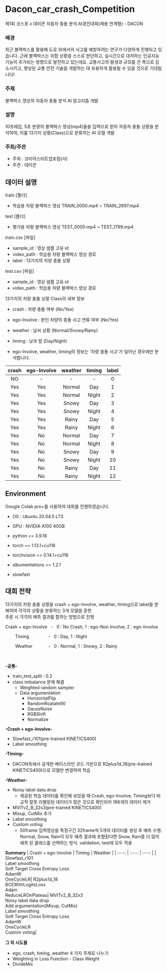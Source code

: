 # Dacon_car_crash_Competition

제1회 코스포 x 데이콘 자동차 충돌 분석 AI경진대회(채용 연계형) - DACON

### 배경
최근 블랙박스를 활용해 도로 위에서의 사고를 예방하려는 연구가 다양하게 진행되고 있습니다.
근래 블랙박스는 위험 상황을 스스로 판단하고, 실시간으로 대처하는 인공지능 기능이 추가되는 방향으로 발전하고 있는데요. 교통사고의 발생과 규모를 큰 폭으로 감소시키고, 향상된 교통 안전 기술을 개발하는 데 유용하게 활용될 수 있을 것으로 기대됩니다!

### 주제
블랙박스 영상의 자동차 충돌 분석 AI 알고리즘 개발

### 설명
10프레임, 5초 분량의 블랙박스 영상(mp4)들을 입력으로 받아 자동차 충돌 상황을 분석하여,
이를 13가지 상황(Class)으로 분류하는 AI 모델 개발

### 주최/주관   
- 주최 : 코리아스타트업포럼(사)
- 주관 : 데이콘


## 데이터 설명
train [폴더]
- 학습용 차량 블랙박스 영상 TRAIN_0000.mp4 ~ TRAIN_2697.mp4

test [폴더]
- 평가용 차량 블랙박스 영상 TEST_0000.mp4 ~ TEST_1799.mp4

train.csv [파일]
- sample_id : 영상 샘플 고유 id
- video_path : 학습용 차량 블랙박스 영상 경로
- label : 13가지의 차량 충돌 상황

test.csv [파일]
- sample_id : 영상 샘플 고유 id
- video_path : 학습용 차량 블랙박스 영상 경로

13가지의 차량 충돌 상황 Class의 세부 정보

- crash : 차량 충돌 여부 (No/Yes)

- ego-Involve : 본인 차량의 충돌 사고 연류 여부 (No/Yes)

- weather : 날씨 상황 (Normal/Snowy/Rainy)

- timing : 낮과 밤 (Day/Night)

- ego-Involve, weather, timing의 정보는 '차량 충돌 사고'가 일어난 경우에만 분석합니다.

|crash |ego-Involve|weather |timing|label|
|:------:|:---:|:---:|:---:|:---:|
|NO|-|-|-|0|
|Yes|Yes|Normal|Day|1|
|Yes|Yes|Normal|Night|2|
|Yes|Yes|Snowy|Day|3|
|Yes|Yes|Snowy|Night|4|
|Yes|Yes|Rainy|Day|5|
|Yes|Yes|Rainy|Night|6|
|Yes|No|Normal|Day|7|
|Yes|No|Normal|Night|8|
|Yes|No|Snowy|Day|9|
|Yes|No|Snowy|Night|10|
|Yes|No|Rainy|Day|11|
|Yes|No|Rainy|Night|12|

## Environment  
Google Colab pro+를 사용하여 대회를 진행하였습니다.
- OS : Ubuntu 20.04.5 LTS
- GPU : NVIDIA A100 40GB

- python == 3.9.16
- torch == 1.13.1+cu116
- torchvision == 0.14.1+cu116
- albumentations == 1.2.1
- slowfast 

## 대회 전략
13가지의 차량 충돌 상황을 crash + ego-Involve, weather, timing으로 label을 분해하여 각각의 상황을 분류하는 3개 모델을 훈련  
추론 시 각각의 예측 결과를 합하는 방법으로 진행

Crash + ego-Involve &nbsp; - &nbsp; 0 : No Crash, 1 : ego-Non Involve, 2 : ego-Involve

&emsp;&emsp; Timing &emsp;&emsp;&emsp;&ensp;&nbsp; - &nbsp; 0 : Day, 1 : Night

&emsp;&emsp; Weather &emsp;&emsp;&ensp;&nbsp;&nbsp; - &nbsp; 0 : Normal, 1 : Snowy, 2 : Rainy  
  
<br>

**-공통-**  
- train_test_split : 0.2
- class imbalance 문제 해결 
     - Weighted random sampler
     - Data argumentation
          - HorizontalFlip
          - RandomRoatate90
          - GaussNoise
          - RGBShift
          - Normalize  

**-Crash + ego-Involve-**  
- Slowfast_r101(pre-trained KINETICS400)  
- Label smoothing 

**-Timing-**  
- DACON측에서 공개한 베이스라인 코드 기반으로 R2plus1d_18(pre-trained KINETICS400)으로 모델만 변경하여 학습  

**-Weather-**  
- Noisy label data drop
    - 제공된 학습 데이터를 확인해 보았을 때 Crash, ego-Involve, Timing보다 비교적 잘못 라벨링된 데이터가 많은 것으로 확인되어 196개의 데이터 제거  
- MVITv2_B_32x3(pre-trained KINETICS400)  
- Mixup, CutMix 추가  
- Label smoothing  
- Custom voting
  - 50frame 입력영상을 특정구간 32frame씩 5개의 데이터를 생성 후 예측 수행. Normal, Snow, Rain이 모두 예측 결과에 포함된다면 Snow, Rain중 더 많이 예측 된 클래스를 선택하는 방식. validation, test에 모두 적용



**Summary**
| Crash + ego-Involve | Timing | Weather |
| :---: | :---: | :---: | 
| Slowfast_r101 <br> Label smoothing <br> Soft Target Cross Entropy Loss <br> AdamW <br> OneCycleLR| R2plus1d_18 <br> BCEWithLogitsLoss <br> Adam <br> ReduceLROnPlateau| MVITv2_B_32x3 <br> Noisy label data drop <br> Add argumentation(Mixup, CutMix) <br> Label smoothing <br> Soft Target Cross Entropy Loss <br> AdamW <br> OneCycleLR <br> Custom voting| 

**그 외 시도들**
- ego, crash, timing, weather 4 가지 주제로 나누기
- Weighting in Loss Function - Class Weight
- DivideMix























